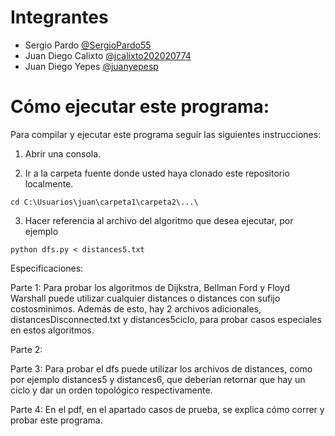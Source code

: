 # Integrantes

- Sergio Pardo [@SergioPardo55](https://github.com/SergioPardo55)
- Juan Diego Calixto [@jcalixto202020774](https://github.com/jcalixto202020774)
- Juan Diego Yepes [@juanyepesp](https://github.com/juanyepesp)


# Cómo ejecutar este programa:

Para compilar y ejecutar este programa seguir las siguientes instrucciones:

1. Abrir una consola.

2. Ir a la carpeta fuente donde usted haya clonado este repositorio localmente.

`cd C:\Usuarios\juan\carpeta1\carpeta2\...\`

3. Hacer referencia al archivo del algoritmo que desea ejecutar, por ejemplo

`python dfs.py < distances5.txt`

Especificaciones:

Parte 1: Para probar los algoritmos de Dijkstra, Bellman Ford y Floyd Warshall puede utilizar cualquier
 	 distances o distances con sufijo costosminimos. Además de esto, hay 2 archivos adicionales, 
	 distancesDisconnected.txt y distances5ciclo, para probar casos especiales en estos algoritmos. 

Parte 2: 

Parte 3: Para probar el dfs puede utilizar los archivos de distances, como por ejemplo distances5 y distances6, que deberían retornar que hay un ciclo y dar un orden topológico respectivamente.

Parte 4: En el pdf, en el apartado casos de prueba, se explica cómo correr y probar este programa.

